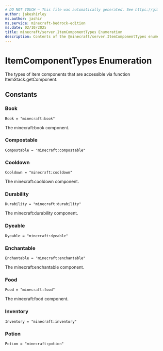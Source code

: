 ```yaml
---
# DO NOT TOUCH — This file was automatically generated. See https://github.com/mojang/minecraftapidocsgenerator to modify descriptions, examples, etc.
author: jakeshirley
ms.author: jashir
ms.service: minecraft-bedrock-edition
ms.date: 02/10/2025
title: minecraft/server.ItemComponentTypes Enumeration
description: Contents of the @minecraft/server.ItemComponentTypes enumeration.
---
```

# ItemComponentTypes Enumeration

The types of item components that are accessible via function ItemStack.getComponent.

## Constants
### **Book**
`Book = "minecraft:book"`

The minecraft:book component.
### **Compostable**
`Compostable = "minecraft:compostable"`
### **Cooldown**
`Cooldown = "minecraft:cooldown"`

The minecraft:cooldown component.
### **Durability**
`Durability = "minecraft:durability"`

The minecraft:durability component.
### **Dyeable**
`Dyeable = "minecraft:dyeable"`
### **Enchantable**
`Enchantable = "minecraft:enchantable"`

The minecraft:enchantable component.
### **Food**
`Food = "minecraft:food"`

The minecraft:food component.
### **Inventory**
`Inventory = "minecraft:inventory"`
### **Potion**
`Potion = "minecraft:potion"`

